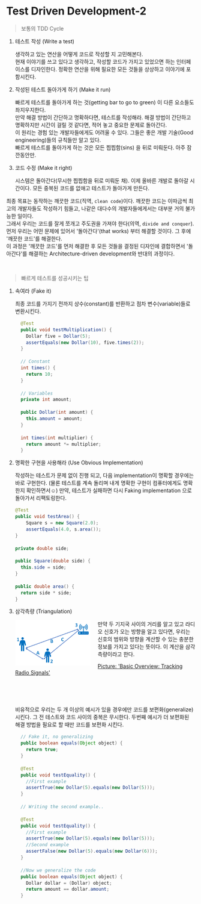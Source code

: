 # Test Driven Development-2

> 보통의 TDD Cycle

1. 테스트 작성 (Write a test)  

    생각하고 있는 연산을 어떻게 코드로 작성할 지 고민해본다.  
  현재 이야기를 쓰고 있다고 생각하고, 작성할 코드가 가지고 있었으면 하는 인터페이스를 디자인한다. 정확한 연산을 위해 필요한 모든 것들을 상상하고 이야기에 포함시킨다.

2. 작성된 테스트 돌아가게 하기 (Make it run)  

    빠르게 테스트를 돌아가게 하는 것(getting bar to go to green) 이 다른 요소들도 좌지우지한다.   
  만약 해결 방법이 간단하고 명확하다면, 테스트를 작성해라. 해결 방법이 간단하고 명확하지만 시간이 걸릴 것 같다면, 적어 놓고 중요한 문제로 돌아간다.  
  이 원리는 경험 있는 개발자들에게도 어려울 수 있다. 그들은 좋은 개발 기술(Good engineering)들의 규칙들만 알고 있다.  
  빠르게 테스트를 돌아가게 하는 것은 모든 찝찝함(sins) 을 뒤로 미뤄둔다. 아주 잠깐동안만.

3. 코드 수정 (Make it right)  

    시스템은 돌아간다(무시한 찝찝함을 뒤로 미뤄둔 채). 이제 올바른 개발로 돌아갈 시간이다. 모든 중복된 코드를 없애고 테스트가 돌아가게 만든다.

  최종 목표는 동작하는 깨끗한 코드(직역, `clean code`)이다. 깨끗한 코드는 이따금씩 최고의 개발자들도 작성하기 힘들고, 나같은 대다수의 개발자들에게서는 대부분 거의 불가능한 일이다.   
  그래서 우리는 코드를 잘게 쪼개고 주도권을 가져야 한다(의역, `divide and conquer`). 먼저 우리는 어떤 문제에 있어서 '돌아간다'(that works) 부터  해결할 것이다. 그 후에 '깨끗한 코드'를 해결한다.  
  이 과정은 '깨끗한 코드'를 먼저 해결한 후 모든 것들을 결정된 디자인에 결합하면서 '돌아간다'를 해결하는 Architecture-driven development와 반대의 과정이다. 

<br />

> 빠르게 테스트를 성공시키는 팁

1. 속여라 (Fake it)  

      최종 코드를 가지기 전까지 상수(constant)를 반환하고 점차 변수(variable)들로 변환시킨다.

      ```java
        @Test
        public void testMultiplication() {
          Dollar five = Dollar(5);
          assertEquals(new Dollar(10), five.times(2));
        }

        // Constant
        int times() {
          return 10;
        }

        // Variables
        private int amount;

        public Dollar(int amount) {
          this.amount = amount;
        }

        int times(int multiplier) {
          return amount *= multiplier;
        }
      ```

2. 명확한 구현을 사용해라 (Use Obvious Implementation)

    작성하는 테스트가 문제 없이 진행 되고, 다음 implementation이 명확할 경우에는 바로 구현한다. (물론 테스트를 계속 돌리며 내게 명확한 구현이 컴퓨터에게도 명확한지 확인하면서☺️) 만약, 테스트가 실패하면 다시 Faking implementation 으로 돌아가서 리팩토링한다.

    ```java
    @Test
    public void testArea() {  
        Square s = new Square(2.0);
        assertEquals(4.0, s.area());
    }

    private double side;

    public Square(double side) {
      this.side = side;
    }

    public double area() { 
      return side * side;
    }

    ```    

3. 삼각측량 (Triangulation)  

    <img src="./images/triangluation.png" width="200" style="float: left; margin-right: 20px;">  
    만약 두 기지국 사이의 거리를 알고 있고 라디오 신호가 오는 방향을 알고 있다면, 우리는 신호의 범위와 방향을 계산할 수 있는 충분한 정보를 가지고 있다는 뜻이다. 이 계산을 삼각측량이라고 한다.

    [Picture: 'Basic Overview: Tracking Radio Signals'](https://hvdnnotebook.blogspot.com/2018/11/basic-overview-tracking-radio-signals.html)

    <br />
    <br />
    <br />

    비유적으로 우리는 두 개 이상의 예시가 있을 경우에만 코드를 보편화(generalize)시킨다. 그 전 테스트와 코드 사이의 중복은 무시한다. 두번째 예시가 더 보편화된 해결 방법을 필요로 할 때만 코드를 보편화 시킨다.

    ```java
      // Fake it, no generalizing
      public boolean equals(Object object) {
        return true;
      }

      @Test
      public void testEquality() {
        //First example
        assertTrue(new Dollar(5).equals(new Dollar(5)));
      }

      // Writing the second example..

      @Test
      public void testEquality() {
        //First example
        assertTrue(new Dollar(5).equals(new Dollar(5)));
        //Second example
        assertFalse(new Dollar(5).equals(new Dollar(6)));
      }

      //Now we generalize the code
      public boolean equals(Object object) {
        Dollar dollar = (Dollar) object;
        return amount == dollar.amount;
      }
    ```
    